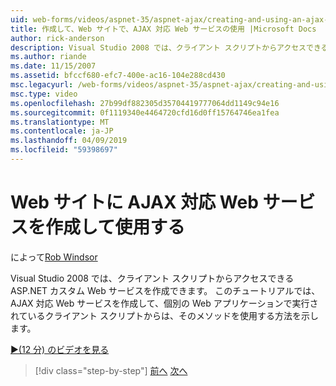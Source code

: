 ```yaml
---
uid: web-forms/videos/aspnet-35/aspnet-ajax/creating-and-using-an-ajax-enabled-web-service-in-a-web-site
title: 作成して、Web サイトで、AJAX 対応 Web サービスの使用 |Microsoft Docs
author: rick-anderson
description: Visual Studio 2008 では、クライアント スクリプトからアクセスできる ASP.NET カスタム Web サービスを作成できます。 このチュートリアルでは、AJ を作成する方法について説明しています.
ms.author: riande
ms.date: 11/15/2007
ms.assetid: bfccf680-efc7-400e-ac16-104e288cd430
msc.legacyurl: /web-forms/videos/aspnet-35/aspnet-ajax/creating-and-using-an-ajax-enabled-web-service-in-a-web-site
msc.type: video
ms.openlocfilehash: 27b99df882305d35704419777064dd1149c94e16
ms.sourcegitcommit: 0f1119340e4464720cfd16d0ff15764746ea1fea
ms.translationtype: MT
ms.contentlocale: ja-JP
ms.lasthandoff: 04/09/2019
ms.locfileid: "59398697"
---
```

# <a name="creating-and-using-an-ajax-enabled-web-service-in-a-web-site"></a>Web サイトに AJAX 対応 Web サービスを作成して使用する

によって[Rob Windsor](https://twitter.com/robwindsor)

Visual Studio 2008 では、クライアント スクリプトからアクセスできる ASP.NET カスタム Web サービスを作成できます。 このチュートリアルでは、AJAX 対応 Web サービスを作成して、個別の Web アプリケーションで実行されているクライアント スクリプトからは、そのメソッドを使用する方法を示します。

[&#9654;(12 分) のビデオを見る](https://channel9.msdn.com/Blogs/ASP-NET-Site-Videos/creating-and-using-an-ajax-enabled-web-service-in-a-web-site)

> [!div class="step-by-step"]
> [前へ](adding-ajax-functionality-to-an-existing-aspnet-page.md)
> [次へ](aspnet-ajax-a-demonstration-of-aspnet-ajax.md)
